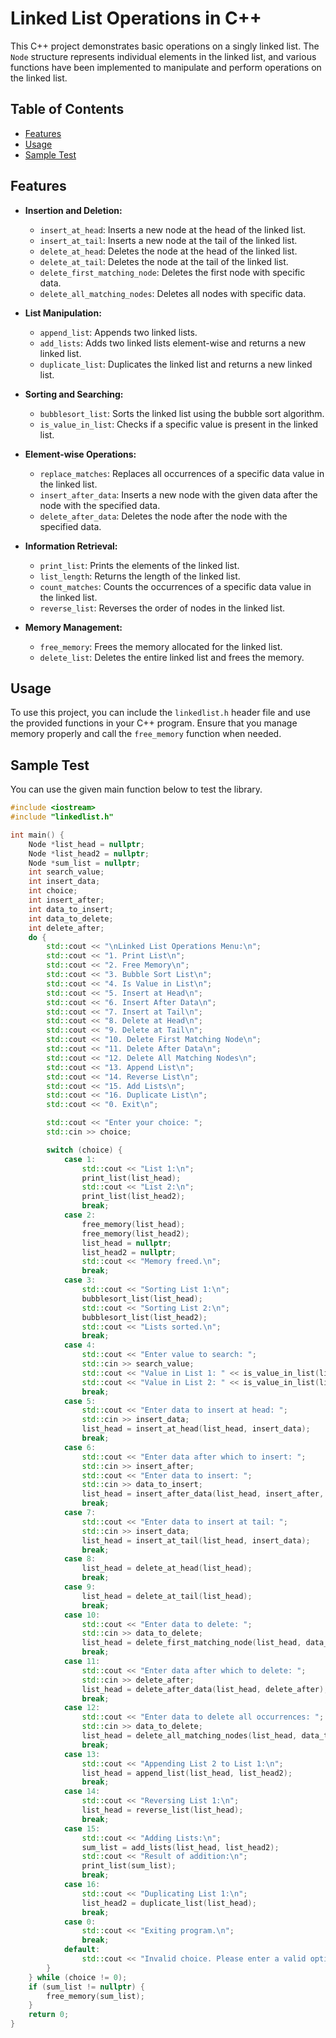 # Linked List Operations in C++

This C++ project demonstrates basic operations on a singly linked list. The `Node` structure represents individual elements in the linked list, and various functions have been implemented to manipulate and perform operations on the linked list.

## Table of Contents

- [Features](#features)
- [Usage](#usage)
- [Sample Test](#sample-test)

## Features

- **Insertion and Deletion:**
  - `insert_at_head`: Inserts a new node at the head of the linked list.
  - `insert_at_tail`: Inserts a new node at the tail of the linked list.
  - `delete_at_head`: Deletes the node at the head of the linked list.
  - `delete_at_tail`: Deletes the node at the tail of the linked list.
  - `delete_first_matching_node`: Deletes the first node with specific data.
  - `delete_all_matching_nodes`: Deletes all nodes with specific data.

- **List Manipulation:**
  - `append_list`: Appends two linked lists.
  - `add_lists`: Adds two linked lists element-wise and returns a new linked list.
  - `duplicate_list`: Duplicates the linked list and returns a new linked list.

- **Sorting and Searching:**
  - `bubblesort_list`: Sorts the linked list using the bubble sort algorithm.
  - `is_value_in_list`: Checks if a specific value is present in the linked list.

- **Element-wise Operations:**
  - `replace_matches`: Replaces all occurrences of a specific data value in the linked list.
  - `insert_after_data`: Inserts a new node with the given data after the node with the specified data.
  - `delete_after_data`: Deletes the node after the node with the specified data.

- **Information Retrieval:**
  - `print_list`: Prints the elements of the linked list.
  - `list_length`: Returns the length of the linked list.
  - `count_matches`: Counts the occurrences of a specific data value in the linked list.
  - `reverse_list`: Reverses the order of nodes in the linked list.

- **Memory Management:**
  - `free_memory`: Frees the memory allocated for the linked list.
  - `delete_list`: Deletes the entire linked list and frees the memory.

## Usage

To use this project, you can include the `linkedlist.h` header file and use the provided functions in your C++ program. Ensure that you manage memory properly and call the `free_memory` function when needed.

## Sample Test

You can use the given main function below to test the library.

```cpp
#include <iostream>
#include "linkedlist.h"

int main() {
    Node *list_head = nullptr;
    Node *list_head2 = nullptr;
	Node *sum_list = nullptr;
    int search_value;
    int insert_data;
    int choice;
    int insert_after;
    int data_to_insert;
    int data_to_delete;
    int delete_after;
    do {
        std::cout << "\nLinked List Operations Menu:\n";
        std::cout << "1. Print List\n";
        std::cout << "2. Free Memory\n";
        std::cout << "3. Bubble Sort List\n";
        std::cout << "4. Is Value in List\n";
        std::cout << "5. Insert at Head\n";
        std::cout << "6. Insert After Data\n";
        std::cout << "7. Insert at Tail\n";
        std::cout << "8. Delete at Head\n";
        std::cout << "9. Delete at Tail\n";
        std::cout << "10. Delete First Matching Node\n";
        std::cout << "11. Delete After Data\n";
        std::cout << "12. Delete All Matching Nodes\n";
        std::cout << "13. Append List\n";
        std::cout << "14. Reverse List\n";
        std::cout << "15. Add Lists\n";
        std::cout << "16. Duplicate List\n";
        std::cout << "0. Exit\n";

        std::cout << "Enter your choice: ";
        std::cin >> choice;

        switch (choice) {
            case 1:
                std::cout << "List 1:\n";
                print_list(list_head);
                std::cout << "List 2:\n";
                print_list(list_head2);
                break;
            case 2:
                free_memory(list_head);
                free_memory(list_head2);
                list_head = nullptr;
                list_head2 = nullptr;
                std::cout << "Memory freed.\n";
                break;
            case 3:
                std::cout << "Sorting List 1:\n";
                bubblesort_list(list_head);
                std::cout << "Sorting List 2:\n";
                bubblesort_list(list_head2);
                std::cout << "Lists sorted.\n";
                break;
            case 4:
                std::cout << "Enter value to search: ";
                std::cin >> search_value;
                std::cout << "Value in List 1: " << is_value_in_list(list_head, search_value) << std::endl;
                std::cout << "Value in List 2: " << is_value_in_list(list_head2, search_value) << std::endl;
                break;
            case 5:
                std::cout << "Enter data to insert at head: ";
                std::cin >> insert_data;
                list_head = insert_at_head(list_head, insert_data);
                break;
            case 6:
                std::cout << "Enter data after which to insert: ";
                std::cin >> insert_after;
                std::cout << "Enter data to insert: ";
                std::cin >> data_to_insert;
                list_head = insert_after_data(list_head, insert_after, data_to_insert);
                break;
            case 7:
                std::cout << "Enter data to insert at tail: ";
                std::cin >> insert_data;
                list_head = insert_at_tail(list_head, insert_data);
                break;
            case 8:
                list_head = delete_at_head(list_head);
                break;
            case 9:
                list_head = delete_at_tail(list_head);
                break;
            case 10:
                std::cout << "Enter data to delete: ";
                std::cin >> data_to_delete;
                list_head = delete_first_matching_node(list_head, data_to_delete);
                break;
            case 11:
                std::cout << "Enter data after which to delete: ";
                std::cin >> delete_after;
                list_head = delete_after_data(list_head, delete_after);
                break;
            case 12:
                std::cout << "Enter data to delete all occurrences: ";
                std::cin >> data_to_delete;
                list_head = delete_all_matching_nodes(list_head, data_to_delete);
                break;
            case 13:
                std::cout << "Appending List 2 to List 1:\n";
                list_head = append_list(list_head, list_head2);
                break;
            case 14:
                std::cout << "Reversing List 1:\n";
                list_head = reverse_list(list_head);
                break;
            case 15:
                std::cout << "Adding Lists:\n";
                sum_list = add_lists(list_head, list_head2);
                std::cout << "Result of addition:\n";
                print_list(sum_list);
                break;
            case 16:
                std::cout << "Duplicating List 1:\n";
                list_head2 = duplicate_list(list_head);
                break;
            case 0:
                std::cout << "Exiting program.\n";
                break;
            default:
                std::cout << "Invalid choice. Please enter a valid option.\n";
        }
    } while (choice != 0);
    if (sum_list != nullptr) {
        free_memory(sum_list);
    }
    return 0;
}
